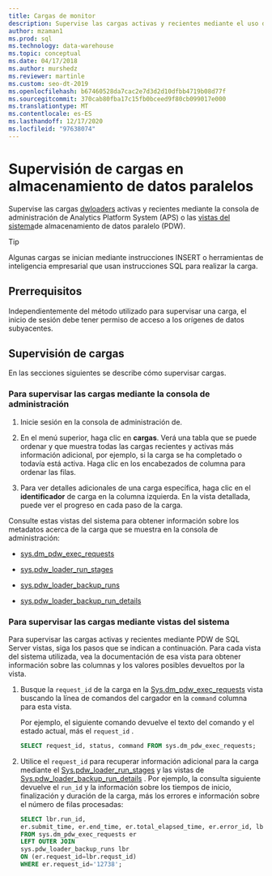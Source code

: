 ```yaml
---
title: Cargas de monitor
description: Supervise las cargas activas y recientes mediante el uso de la consola de administración de Analytics Platform System (APS) o las vistas del sistema de almacenamiento de datos paralelo (PDW).
author: mzaman1
ms.prod: sql
ms.technology: data-warehouse
ms.topic: conceptual
ms.date: 04/17/2018
ms.author: murshedz
ms.reviewer: martinle
ms.custom: seo-dt-2019
ms.openlocfilehash: b67460528da7cac2e7d3d2d10dfbb4719b08d77f
ms.sourcegitcommit: 370cab80fba17c15fb0bceed9f80cb099017e000
ms.translationtype: MT
ms.contentlocale: es-ES
ms.lasthandoff: 12/17/2020
ms.locfileid: "97638074"
---
```

# <a name="monitor-loads-into-parallel-data-warehouse"></a>Supervisión de cargas en almacenamiento de datos paralelos
Supervise las cargas [dwloaders](dwloader.md) activas y recientes mediante la consola de administración de Analytics Platform System (APS) o las [vistas del sistema](/azure/synapse-analytics/sql-data-warehouse/sql-data-warehouse-reference-tsql-system-views)de almacenamiento de datos paralelo (PDW). 
  
> [!TIP]  
> Algunas cargas se inician mediante instrucciones INSERT o herramientas de inteligencia empresarial que usan instrucciones SQL para realizar la carga. 

<!-- MISSING LINKS
To monitor this type of load, see [Monitoring Active Queries](monitor-active-queries.md).  
-->
  
## <a name="prerequisites"></a>Prerrequisitos  
Independientemente del método utilizado para supervisar una carga, el inicio de sesión debe tener permiso de acceso a los orígenes de datos subyacentes. 

<!-- MISSING LINKS
For the permissions to grant, see "Use All of the Admin Console" in [Grant Permissions to Use the Admin Console](grant-permissions-admin-console.md). 

--> 
  
## <a name="monitoring-loads"></a>Supervisión de cargas  
En las secciones siguientes se describe cómo supervisar cargas.  
  
### <a name="to-monitor-loads-by-using-the-admin-console"></a>Para supervisar las cargas mediante la consola de administración  
  
1.  Inicie sesión en la consola de administración de. <!-- MISSING LINKS See [Monitor the Appliance by Using the Admin Console;](monitor-admin-console.md) for instructions. --> 
  
2.  En el menú superior, haga clic en **cargas**. Verá una tabla que se puede ordenar y que muestra todas las cargas recientes y activas más información adicional, por ejemplo, si la carga se ha completado o todavía está activa. Haga clic en los encabezados de columna para ordenar las filas.  
  
3.  Para ver detalles adicionales de una carga específica, haga clic en el **identificador** de carga en la columna izquierda. En la vista detallada, puede ver el progreso en cada paso de la carga.  
  
Consulte estas vistas del sistema para obtener información sobre los metadatos acerca de la carga que se muestra en la consola de administración:  
  
-   [sys.dm_pdw_exec_requests](../relational-databases/system-dynamic-management-views/sys-dm-pdw-exec-requests-transact-sql.md)  
  
-   [sys.pdw_loader_run_stages](../relational-databases/system-catalog-views/sys-pdw-loader-run-stages-transact-sql.md?view=aps-pdw-2016-au7&preserve-view=true)  
  
-   [sys.pdw_loader_backup_runs](../relational-databases/system-catalog-views/sys-pdw-loader-backup-runs-transact-sql.md)  
  
-   [sys.pdw_loader_backup_run_details](../relational-databases/system-catalog-views/sys-pdw-loader-backup-run-details-transact-sql.md)  
  
### <a name="to-monitor-loads-by-using-system-views"></a>Para supervisar las cargas mediante vistas del sistema  
Para supervisar las cargas activas y recientes mediante PDW de SQL Server vistas, siga los pasos que se indican a continuación. Para cada vista del sistema utilizada, vea la documentación de esa vista para obtener información sobre las columnas y los valores posibles devueltos por la vista.  
  
1.  Busque la `request_id` de la carga en la [Sys.dm_pdw_exec_requests](../relational-databases/system-dynamic-management-views/sys-dm-pdw-exec-requests-transact-sql.md) vista buscando la línea de comandos del cargador en la `command` columna para esta vista.  
  
    Por ejemplo, el siguiente comando devuelve el texto del comando y el estado actual, más el `request_id` .  
  
    ```sql  
    SELECT request_id, status, command FROM sys.dm_pdw_exec_requests;  
    ```  
  
2.  Utilice el `request_id` para recuperar información adicional para la carga mediante el [Sys.pdw_loader_run_stages](../relational-databases/system-catalog-views/sys-pdw-loader-run-stages-transact-sql.md) y las vistas de [Sys.pdw_loader_backup_run_details](../relational-databases/system-catalog-views/sys-pdw-loader-backup-run-details-transact-sql.md) . Por ejemplo, la consulta siguiente devuelve el `run_id` y la información sobre los tiempos de inicio, finalización y duración de la carga, más los errores e información sobre el número de filas procesadas:  
  
    ```sql  
    SELECT lbr.run_id,   
    er.submit_time, er.end_time, er.total_elapsed_time, er.error_id, lbr.rows_processed, lbr.rows_rejected, lbr.rows_inserted   
    FROM sys.dm_pdw_exec_requests er   
    LEFT OUTER JOIN   
    sys.pdw_loader_backup_runs lbr   
    ON (er.request_id=lbr.requst_id)   
    WHERE er.request_id='12738';  
    ```  
  
<!-- MISSING LINKS

## See Also  
[Common metadata query examples](metadata-query-examples.md)
-->  
